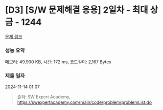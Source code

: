 # [D3] [S/W 문제해결 응용] 2일차 - 최대 상금 - 1244 

[문제 링크](https://swexpertacademy.com/main/code/problem/problemDetail.do?contestProbId=AV15Khn6AN0CFAYD) 

### 성능 요약

메모리: 49,900 KB, 시간: 172 ms, 코드길이: 2,167 Bytes

### 제출 일자

2024-11-14 01:07



> 출처: SW Expert Academy, https://swexpertacademy.com/main/code/problem/problemList.do